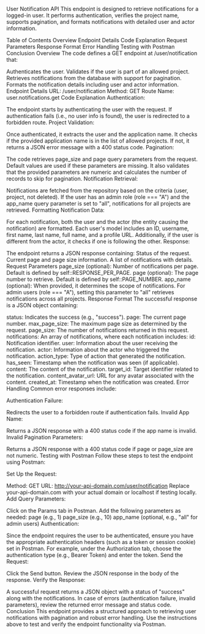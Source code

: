 User Notification API
This endpoint is designed to retrieve notifications for a logged-in user. It performs authentication, verifies the project name, supports pagination, and formats notifications with detailed user and actor information.

Table of Contents
Overview
Endpoint Details
Code Explanation
Request Parameters
Response Format
Error Handling
Testing with Postman
Conclusion
Overview
The code defines a GET endpoint at /user/notification that:

Authenticates the user.
Validates if the user is part of an allowed project.
Retrieves notifications from the database with support for pagination.
Formats the notification details including user and actor information.
Endpoint Details
URL: /user/notification
Method: GET
Route Name: user.notifications.get
Code Explanation
Authentication:

The endpoint starts by authenticating the user with the request.
If authentication fails (i.e., no user info is found), the user is redirected to a forbidden route.
Project Validation:

Once authenticated, it extracts the user and the application name.
It checks if the provided application name is in the list of allowed projects. If not, it returns a JSON error message with a 400 status code.
Pagination:

The code retrieves page_size and page query parameters from the request.
Default values are used if these parameters are missing.
It also validates that the provided parameters are numeric and calculates the number of records to skip for pagination.
Notification Retrieval:

Notifications are fetched from the repository based on the criteria (user, project, not deleted).
If the user has an admin role (role === "A") and the app_name query parameter is set to "all", notifications for all projects are retrieved.
Formatting Notification Data:

For each notification, both the user and the actor (the entity causing the notification) are formatted.
Each user's model includes an ID, username, first name, last name, full name, and a profile URL.
Additionally, if the user is different from the actor, it checks if one is following the other.
Response:

The endpoint returns a JSON response containing:
Status of the request.
Current page and page size information.
A list of notifications with details.
Request Parameters
page_size (optional): Number of notifications per page. Default is defined by self::RESPONSE_PER_PAGE.
page (optional): The page number to retrieve. Default is defined by self::PAGE_NUMBER.
app_name (optional): When provided, it determines the scope of notifications. For admin users (role === "A"), setting this parameter to "all" retrieves notifications across all projects.
Response Format
The successful response is a JSON object containing:

status: Indicates the success (e.g., "success").
page: The current page number.
max_page_size: The maximum page size as determined by the request.
page_size: The number of notifications returned in this request.
notifications: An array of notifications, where each notification includes:
id: Notification identifier.
user: Information about the user receiving the notification.
actor: Information about the actor who triggered the notification.
action_type: Type of action that generated the notification.
has_seen: Timestamp when the notification was seen (if applicable).
content: The content of the notification.
target_id: Target identifier related to the notification.
content_avatar_url: URL for any avatar associated with the content.
created_at: Timestamp when the notification was created.
Error Handling
Common error responses include:

Authentication Failure:

Redirects the user to a forbidden route if authentication fails.
Invalid App Name:

Returns a JSON response with a 400 status code if the app name is invalid.
Invalid Pagination Parameters:

Returns a JSON response with a 400 status code if page or page_size are not numeric.
Testing with Postman
Follow these steps to test the endpoint using Postman:

Set Up the Request:

Method: GET
URL: http://your-api-domain.com/user/notification
Replace your-api-domain.com with your actual domain or localhost if testing locally.
Add Query Parameters:

Click on the Params tab in Postman.
Add the following parameters as needed:
page (e.g., 1)
page_size (e.g., 10)
app_name (optional, e.g., "all" for admin users)
Authentication:

Since the endpoint requires the user to be authenticated, ensure you have the appropriate authentication headers (such as a token or session cookie) set in Postman.
For example, under the Authorization tab, choose the authentication type (e.g., Bearer Token) and enter the token.
Send the Request:

Click the Send button.
Review the JSON response in the body of the response.
Verify the Response:

A successful request returns a JSON object with a status of "success" along with the notifications.
In case of errors (authentication failure, invalid parameters), review the returned error message and status code.
Conclusion
This endpoint provides a structured approach to retrieving user notifications with pagination and robust error handling. Use the instructions above to test and verify the endpoint functionality via Postman.


